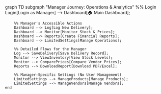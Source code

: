 graph TD
    subgraph "Manager Journey: Operations & Analytics"
        %% Login
        Login[Login as Manager] --> Dashboard[🏠 Main Dashboard];

        %% Manager's Accessible Actions
        Dashboard --> Log[Log New Delivery];
        Dashboard --> Monitor[Monitor Stock & Prices];
        Dashboard --> Reports[Create Financial Reports];
        Dashboard --> LimitedSettings[Manage Operations];

        %% Detailed Flows for the Manager
        Log --> SaveDelivery[Save Delivery Record];
        Monitor --> ViewInventory[View Stock Levels];
        Monitor --> ComparePrices[Compare Vendor Prices];
        Reports --> DownloadReport[Download PDF/Excel];
        
        %% Manager-Specific Settings (No User Management)
        LimitedSettings --> ManageProducts[Manage Products];
        LimitedSettings --> ManageVendors[Manage Vendors];
    end
